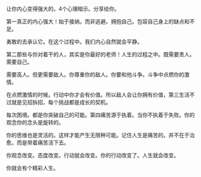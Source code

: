 让你内心变得强大的。4个心理暗示。分享给你。

第一真正的内心强大！始于接纳。而非逃避。拥抱自己。包容自己身上的缺点和不足。

勇敢的去承认它。在这个过程中。我们内心自然就会平静。

第二那些与你对着干的人，其实是你最好的老师！人生的过程之中。既需要贵人。需要自己。

需要高人。但更需要敌人。你尊重你的敌人。你要和他斗争。斗争中点燃你的激情。

在点燃激情的时候。行动中你才会有价值。所以敌人会让你拥有价值，第三生活不过就是见招拆招，每个挑战都是成长的契机。

每次困境。都是你突破自己的可能。第四痛苦源于执着。当你不执着于失败。你的观念你的念头是旋转的。

你的思维也是灵活的。这样才能产生无限种可能。记住人生是痛苦的。并不在于治愈。而是带着痛苦活下去。

你观念改变。态度改变。行动就会改变。你的行动改变了。人生就会改变。

你就会有个精彩人生。